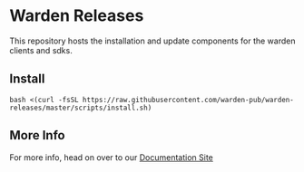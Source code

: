 # Warden Releases

This repository hosts the installation and update components for the warden clients and sdks.

## Install

`bash <(curl -fsSL https://raw.githubusercontent.com/warden-pub/warden-releases/master/scripts/install.sh)`

## More Info

For more info, head on over to our [Documentation Site](https://alpha.warden.pub)
